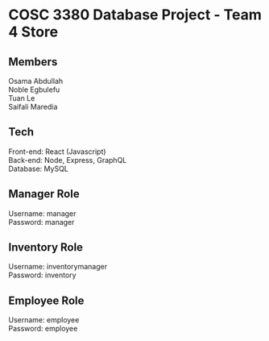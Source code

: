 

# COSC 3380 Database Project - Team 4 Store

## Members
Osama Abdullah <br />
Noble Egbulefu <br />
Tuan Le <br />
Saifali Maredia


## Tech
Front-end: React (Javascript) <br />
Back-end: Node, Express, GraphQL <br />
Database: MySQL


## Manager Role
Username: manager <br />
Password: manager

## Inventory Role
Username: inventorymanager  <br />
Password: inventory

## Employee Role
Username: employee <br />
Password: employee